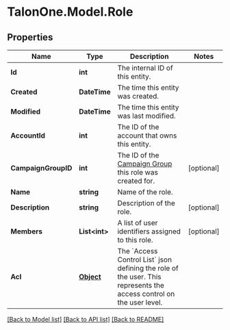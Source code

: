 # TalonOne.Model.Role
## Properties

Name | Type | Description | Notes
------------ | ------------- | ------------- | -------------
**Id** | **int** | The internal ID of this entity. | 
**Created** | **DateTime** | The time this entity was created. | 
**Modified** | **DateTime** | The time this entity was last modified. | 
**AccountId** | **int** | The ID of the account that owns this entity. | 
**CampaignGroupID** | **int** | The ID of the [Campaign Group](https://docs.talon.one/docs/product/account/account-settings/managing-campaign-groups) this role was created for.  | [optional] 
**Name** | **string** | Name of the role. | 
**Description** | **string** | Description of the role. | [optional] 
**Members** | **List&lt;int&gt;** | A list of user identifiers assigned to this role. | [optional] 
**Acl** | [**Object**](.md) | The &#x60;Access Control List&#x60; json defining the role of the user. This represents the access control on the user level. | 

[[Back to Model list]](../README.md#documentation-for-models) [[Back to API list]](../README.md#documentation-for-api-endpoints) [[Back to README]](../README.md)

